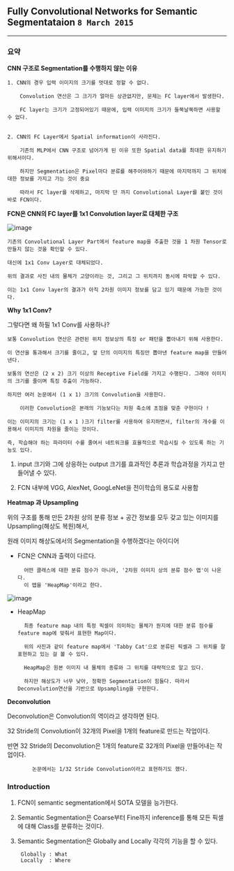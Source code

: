 ## Fully Convolutional Networks for Semantic Segmentataion `8 March 2015`

---

### 요약 

**CNN 구조로 Segmentation를 수행하지 않는 이유**
    
    1. CNN의 경우 입력 이미지의 크기를 멋대로 정할 수 없다.
    
        Convolution 연산은 그 크기가 얼마든 상관없지만, 문제는 FC layer에서 발생한다.

        FC layer는 크기가 고정되어있기 때문에, 입력 이미지의 크기가 들쭉날쭉하면 사용할 수 없다.
        
        
    2. CNN의 FC Layer에서 Spatial information이 사라진다.
    
        기존의 MLP에서 CNN 구조로 넘어가게 된 이유 또한 Spatial data를 최대한 유지하기 위해서이다.
        
        하지만 Segmentation은 Pixel마다 분류를 해주어야하기 때문에 마지막까지 그 위치에 대한 정보를 가지고 가는 것이 중요
        
        따라서 FC layer를 삭제하고, 마지막 단 까지 Convolutional Layer를 붙인 것이 바로 FCN이다.
                
                
**FCN은 CNN의 FC layer를 1x1 Convolution layer로 대체한 구조**

![image](https://user-images.githubusercontent.com/59076451/129008945-81d615cb-2022-475f-877a-a71e345e1309.png)

    기존의 Convolutional Layer Part에서 feature map을 추출한 것을 1 차원 Tensor로 만들지 않는 것을 확인할 수 있다.
    
    대신에 1x1 Conv Layer로 대체되었다. 
    
    위의 결과로 사진 내의 물체가 고양이라는 것, 그리고 그 위치까지 동시에 파악할 수 있다.
    
    이는 1x1 Conv layer의 결과가 아직 2차원 이미지 정보를 담고 있기 때문에 가능한 것이다.


**Why 1x1 Conv?**

그렇다면 왜 하필 1x1 Conv를 사용하나?

    보통 Convolution 연산은 관련된 위치 정보상의 특징 or 패턴을 뽑아내기 위해 사용한다.
    
    이 연산을 통과해서 크기를 줄이고, 앞 단의 이미지의 특징만 뽑아낸 feature map을 만들어낸다.
        
    보통의 연산은 (2 x 2) 크기 이상의 Receptive Field를 가지고 수행된다. 그래야 이미지의 크기를 줄이며 특징 추출이 가능하다.
    
    하지만 여러 논문에서 (1 x 1) 크기의 Convolution을 사용한다.
    
        이러한 Convolution은 본래의 기능보다는 차원 축소에 초점을 맞춘 구현이다 !
    
    이는 이미지의 크기는 (1 x 1 )크기 filter를 사용하여 유지하면서, filter의 개수를 이용해서 이미지의 차원을 줄이는 것이다.
    
    즉, 학습해야 하는 파라미터 수를 줄여서 네트워크를 효율적으로 학습시킬 수 있도록 하는 기능도 있다.

1. input 크기와 그에 상응하는 output 크기를 효과적인 추론과 학습과정을 가지고 만들어낼 수 있다.
    
2. FCN 내부에 VGG, AlexNet, GoogLeNet을 전이학습의 용도로 사용함    



**Heatmap 과 Upsampling**

위의 구조를 통해 만든 2차원 상의 분류 정보 + 공간 정보를 모두 갖고 있는 이미지를 Upsampling(해상도 복원)해서, 

원래 이미지 해상도에서의 Segmentation을 수행하겠다는 아이디어

- FCN은 CNN과 출력이 다르다.

        어떤 클래스에 대한 분류 점수가 아니라, '2차원 이미지 상의 분류 점수 맵'이 나온다.
        이 맵을 'HeapMap'이라고 한다.
        
![image](https://user-images.githubusercontent.com/59076451/129014015-7b681afa-bc17-49aa-8a99-baa6ae43382b.png)

- HeapMap

        최종 feature map 내의 특정 픽셀이 의미하는 물체가 뭔지에 대한 분류 점수를 feature map에 맞춰서 표현한 Map이다.
        
        위의 사진과 같이 feature map에서 'Tabby Cat'으로 분류된 픽셀과 그 위치를 잘 표현하고 있는 걸 볼 수 있다. 

        HeapMap은 원본 이미지 내 물체의 종류와 그 위치를 대략적으로 알고 있다.
        
        하지만 해상도가 너무 낮아, 정확한 Segmentation이 힘들다. 따라서 Deconvolution연산을 기반으로 Upsampling을 구현한다.
    
**Deconvolution**

Deconvolution은 Convolution의 역이라고 생각하면 된다.

32 Stride의 Convolution이 32개의 Pixel을 1개의 feature로 만드는 작업이다.

반면 32 Stride의 Deconvolution은 1개의 feature로 32개의 Pixel을 만들어내는 작업이다.

            논문에서는 1/32 Stride Convolution이라고 표현하기도 했다. 



### Introduction

1. FCN이 semantic segmentation에서 SOTA 모델을 능가한다.

2. Semantic Segmentation은 Coarse부터 Fine까지 inference를 통해 모든 픽셀에 대해 Class를 분류하는 것이다. 

3. Semantic Segmentation은 Globally and Locally 각각의 기능을 할 수 있다.

        Globally : What
        Locally  : Where

